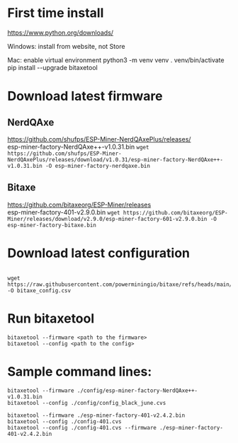 # First time install
https://www.python.org/downloads/ 

Windows: install from website, not Store

Mac: enable virtual environment
python3 -m venv venv 
. venv/bin/activate
pip install --upgrade bitaxetool
# Download latest firmware
## NerdQAxe
https://github.com/shufps/ESP-Miner-NerdQAxePlus/releases/  
esp-miner-factory-NerdQAxe++-v1.0.31.bin
```wget https://github.com/shufps/ESP-Miner-NerdQAxePlus/releases/download/v1.0.31/esp-miner-factory-NerdQAxe++-v1.0.31.bin -O esp-miner-factory-nerdqaxe.bin```
## Bitaxe
https://github.com/bitaxeorg/ESP-Miner/releases  
esp-miner-factory-401-v2.9.0.bin
```wget https://github.com/bitaxeorg/ESP-Miner/releases/download/v2.9.0/esp-miner-factory-601-v2.9.0.bin -O esp-miner-factory-bitaxe.bin```

# Download latest configuration
```wget https://raw.githubusercontent.com/powerminingio/bitaxe/refs/heads/main/config/Nerdqaxe%2B%2B_config_black_june.csv -O nerdqaxe_config.csv
```
```
wget https://raw.githubusercontent.com/powerminingio/bitaxe/refs/heads/main/config/Bitaxe_config_401_july.csv -O bitaxe_config.csv
```
# Run bitaxetool
```
bitaxetool --firmware <path to the firmware>
bitaxetool --config <path to the config>
```

# Sample command lines:
```
bitaxetool --firmware ./config/esp-miner-factory-NerdQAxe++-v1.0.31.bin
bitaxetool --config ./config/config_black_june.cvs

bitaxetool --firmware ./esp-miner-factory-401-v2.4.2.bin
bitaxetool --config ./config-401.cvs
bitaxetool --config ./config-401.cvs --firmware ./esp-miner-factory-401-v2.4.2.bin
```
